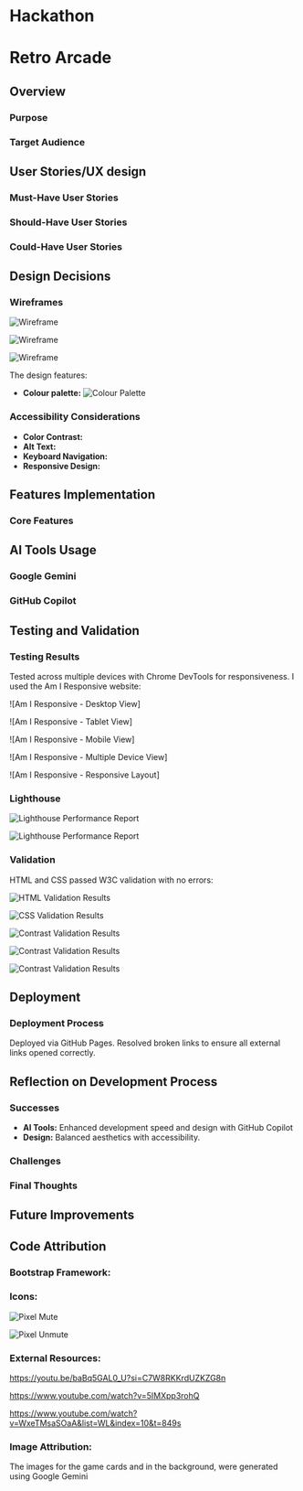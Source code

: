 # Hackathon

# Retro Arcade

## Overview

### Purpose

### Target Audience

## User Stories/UX design

### Must-Have User Stories

### Should-Have User Stories

### Could-Have User Stories

## Design Decisions

### Wireframes

![Wireframe](assets/images/Wireframe1.PNG)

![Wireframe](assets/images/Wireframe2.PNG)

![Wireframe](assets/images/Wireframe3.PNG)

The design features:

-   **Colour palette:**
    ![Colour Palette](assets/images/RetroColours.PNG)

### Accessibility Considerations

-   **Color Contrast:**
-   **Alt Text:**
-   **Keyboard Navigation:**
-   **Responsive Design:**

## Features Implementation

### Core Features

## AI Tools Usage

### Google Gemini

### GitHub Copilot

## Testing and Validation

### Testing Results

Tested across multiple devices with Chrome DevTools for responsiveness. I used the Am I Responsive website:

![Am I Responsive - Desktop View]

![Am I Responsive - Tablet View]

![Am I Responsive - Mobile View]

![Am I Responsive - Multiple Device View]

![Am I Responsive - Responsive Layout]

### Lighthouse

![Lighthouse Performance Report](assets/images/HomepageLighthouse.PNG)

![Lighthouse Performance Report](assets/images/SnakeLighthouse.PNG)

### Validation

HTML and CSS passed W3C validation with no errors:

![HTML Validation Results](assets/images/HTMLValidation.PNG)

![CSS Validation Results](assets/images/CSSValidation.PNG)

![Contrast Validation Results](assets/images/ContrastChecker1.PNG)

![Contrast Validation Results](assets/images/ContrastChecker2.PNG)

![Contrast Validation Results](assets/images/ContrastChecker3.PNG)

## Deployment

### Deployment Process

Deployed via GitHub Pages. Resolved broken links to ensure all external links opened correctly.

## Reflection on Development Process

### Successes

-   **AI Tools:** Enhanced development speed and design with GitHub Copilot
-   **Design:** Balanced aesthetics with accessibility.

### Challenges

### Final Thoughts

## Future Improvements

## Code Attribution

### Bootstrap Framework:

### Icons:

![Pixel Mute](assets/images/pixel-mute.jpg)

![Pixel Unmute](assets/images/pixel-unmuted.jpg)

### External Resources:

https://youtu.be/baBq5GAL0_U?si=C7W8RKKrdUZKZG8n

https://www.youtube.com/watch?v=5IMXpp3rohQ

https://www.youtube.com/watch?v=WxeTMsaSOaA&list=WL&index=10&t=849s

### Image Attribution:

The images for the game cards and in the background, were generated using Google Gemini
